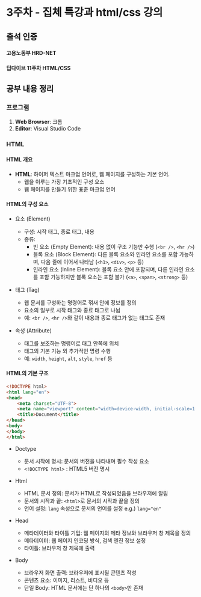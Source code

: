 # 3주차 - 집체 특강과 html/css 강의

## 출석 인증

#### 고용노동부 HRD-NET

#### 딥다이브 11주차 HTML/CSS


## 공부 내용 정리

### 프로그램

1. **Web Browser**: 크롬
2. **Editor**: Visual Studio Code

### HTML

#### HTML 개요

- **HTML**: 하이퍼 텍스트 마크업 언어로, 웹 페이지를 구성하는 기본 언어.
  - 웹을 이루는 가장 기초적인 구성 요소
  - 웹 페이지를 만들기 위한 표준 마크업 언어

#### HTML의 구성 요소

- 요소 (Element)
  - 구성: 시작 태그, 종료 태그, 내용
  - 종류:
    - 빈 요소 (Empty Element): 내용 없이 구조 기능만 수행 (`<br />`, `<hr />`)
    - 블록 요소 (Block Element): 다른 블록 요소와 인라인 요소를 포함 가능하며, 다음 줄에 이어서 나타남 (`<h1>`, `<div>`, `<p>` 등)
    - 인라인 요소 (Inline Element): 블록 요소 안에 포함되며, 다른 인라인 요소를 포함 가능하지만 블록 요소는 포함 불가 (`<a>`, `<span>`, `<strong>` 등)

- 태그 (Tag)
  - 웹 문서를 구성하는 명령어로 꺾새 안에 정보를 정의
  - 요소의 일부로 시작 태그와 종료 태그로 나뉨
  - 예: `<br />`, `<hr />`와 같이 내용과 종료 태그가 없는 태그도 존재

- 속성 (Attribute)
  - 태그를 보조하는 명령어로 태그 안쪽에 위치
  - 태그의 기본 기능 외 추가적인 명령 수행
  - 예: `width`, `height`, `alt`, `style`, `href` 등

#### HTML의 기본 구조

```html
<!DOCTYPE html>
<html lang="en">
<head>
    <meta charset="UTF-8">
    <meta name="viewport" content="width=device-width, initial-scale=1.0">
    <title>Document</title>
</head>
<body>
</body>
</html>
```
- Doctype
  - 문서 시작에 명시: 문서의 버전을 나타내며 필수 작성 요소
  - `<!DOCTYPE html>` : HTML5 버전 명시

- Html
  - HTML 문서 정의: 문서가 HTML로 작성되었음을 브라우저에 알림
  - 문서의 시작과 끝: `<html>`로 문서의 시작과 끝을 정의
  - 언어 설정: `lang` 속성으로 문서의 언어를 설정 e.g.) `lang="en"`

- Head
  - 메타데이터와 타이틀 기입: 웹 페이지의 메타 정보와 브라우저 창 제목을 정의
  - 메타데이터: 웹 페이지 인코딩 방식, 검색 엔진 정보 설정
  - 타이틀: 브라우저 창 제목에 출력

- Body
  - 브라우저 화면 출력: 브라우저에 표시될 콘텐츠 작성
  - 콘텐츠 요소: 이미지, 리스트, 비디오 등
  - 단일 Body: HTML 문서에는 단 하나의 `<body>`만 존재
